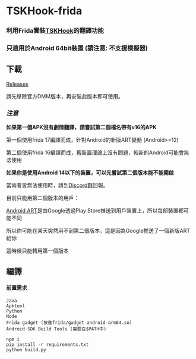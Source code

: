 ﻿# TSKHook-frida

### 利用Frida實裝[TSKHook](https://github.com/TSKModding/TSKHook)的翻譯功能
### 只適用於Android 64bit裝置 (請注意: 不支援模擬器)

## 下載

[Releases](https://github.com/TSKModding/TSKHook-frida/releases)

請先移除官方DMM版本，再安裝此版本即可使用。

### *注意*

**如果第一個APK沒有劇情翻譯，請嘗試第二個檔名帶有v16的APK**

第一個使用frida 17編譯而成，針對Android的新版ART變動 (Android>=12)

第二個使用frida 16編譯而成，舊裝置理論上沒有問題，較新的Android可能會無法使用

**如果你是使用Android 14以下的裝置，可以先嘗試第二個版本能不能開啟**

當兩者皆無法使用時，請到[Discord群](https://discord.gg/XAgHS4zAAk)回報。

目前只能用第二個版本的用戶：

[Android ART](https://source.android.com/docs/core/ota/modular-system/art?hl=zh-tw)是由Google透過Play Store推送到用戶裝置上，所以每部裝置都可能不同

所以你可能在某天突然用不到第二個版本，這是因為Google推送了一個新版ART給你

這時候只能轉用第一個版本

## 編譯

#### 前置需求  
```
Java
Apktool
Python
Node
Frida-gadget (放進frida/gadget-android-arm64.so)
Android SDK Build Tools (需要在$PATH中)
```

```shell
npm i
pip install -r requirements.txt
python build.py
```
